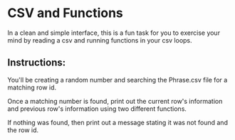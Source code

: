 # CSV and Functions

In a clean and simple interface, this is a fun task for you to exercise your mind by reading a csv and running functions in your csv loops.


## Instructions:
You'll be creating a random number and searching the Phrase.csv file for a matching row id.

Once a matching number is found, print out the current row's information and previous row's information using two different functions.

If nothing was found, then print out a message stating it was not found and the row id.

